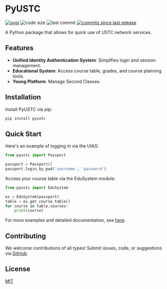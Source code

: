 # PyUSTC

[![pypi](https://img.shields.io/pypi/v/pyustc.svg)](https://pypi.python.org/pypi/pyustc)
![code size](https://img.shields.io/github/languages/code-size/USTC-XeF2/pyustc)
![last commit](https://img.shields.io/github/last-commit/USTC-XeF2/pyustc)
[![commits since last release](https://img.shields.io/github/commits-since/USTC-XeF2/pyustc/latest.svg)](https://github.com/USTC-XeF2/pyustc/releases)

A Python package that allows for quick use of USTC network services.

## Features

- **Unified Identity Authentication System**: Simplifies login and session management.
- **Educational System**: Access course table, grades, and course planning tools.
- **Young Platform**: Manage Second Classes.

## Installation

Install PyUSTC via pip:

```bash
pip install pyustc
```

## Quick Start

Here's an example of logging in via the UIAS:

```python
from pyustc import Passport

passport = Passport()
passport.login_by_pwd('username', 'password')
```

Access your course table via the EduSystem module:

```python
from pyustc import EduSystem

es = EduSystem(passport)
table = es.get_course_table()
for course in table.courses:
    print(course)
```

For more examples and detailed documentation, see [here](https://github.com/USTC-XeF2/pyustc/wiki).

## Contributing

We welcome contributions of all types! Submit issues, code, or suggestions via [GitHub](https://github.com/USTC-XeF2/pyustc).

## License

[MIT](https://github.com/USTC-XeF2/pyustc/blob/main/LICENSE)
